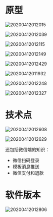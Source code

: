 # 原型
![20200412012015](https://raw.githubusercontent.com/LawssssCat/piggo-vscode/master/images/20200412012015.png)

![20200412012039](https://raw.githubusercontent.com/LawssssCat/piggo-vscode/master/images/20200412012039.png)

![20200412012115](https://raw.githubusercontent.com/LawssssCat/piggo-vscode/master/images/20200412012115.png)

![20200412012149](https://raw.githubusercontent.com/LawssssCat/piggo-vscode/master/images/20200412012149.png)

![20200412012429](https://raw.githubusercontent.com/LawssssCat/piggo-vscode/master/images/20200412012429.png)

![20200412011932](https://raw.githubusercontent.com/LawssssCat/piggo-vscode/master/images/20200412011932.png)

![20200412012248](https://raw.githubusercontent.com/LawssssCat/piggo-vscode/master/images/20200412012248.png)

![20200412012327](https://raw.githubusercontent.com/LawssssCat/piggo-vscode/master/images/20200412012327.png)


# 技术点

![20200412012608](https://raw.githubusercontent.com/LawssssCat/piggo-vscode/master/images/20200412012608.png)

![20200412012629](https://raw.githubusercontent.com/LawssssCat/piggo-vscode/master/images/20200412012629.png)

还包括微信端的知识：
* 微信扫码登录
* 模板消息推送
* 微信支付和退款

# 软件版本

![20200412012806](https://raw.githubusercontent.com/LawssssCat/piggo-vscode/master/images/20200412012806.png)